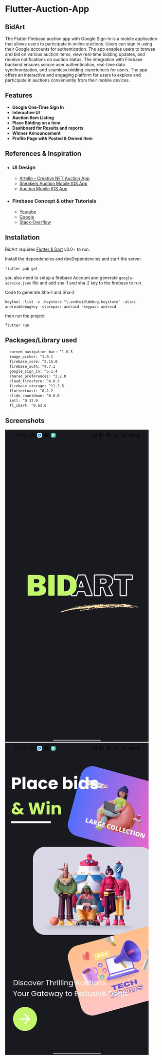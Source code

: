 
# Flutter-Auction-App

## BidArt

The Flutter Firebase auction app with Google Sign-In is a mobile application that allows users to participate in online auctions. Users can sign in using their Google accounts for authentication. The app enables users to browse and bid on various auction items, view real-time bidding updates, and receive notifications on auction status. The integration with Firebase backend ensures secure user authentication, real-time data synchronization, and seamless bidding experiences for users. The app offers an interactive and engaging platform for users to explore and participate in auctions conveniently from their mobile devices.

## Features

- **Google One-Time Sign In**
- **Interactive UI**
- **Auction Item Listing**
- **Place Bidding on a item**
- **Dashboard for Results and reports**
- **Winner Announcement**
- **Profile Page with Posted & Owned Item**


## References & Inspiration
- ### UI Design
    - [Artello – Creative NFT Auction App](https://dribbble.com/shots/19997565-Artello-Creative-NFT-Auction-App)
    - [Sneakers Auction Mobile IOS App](https://dribbble.com/shots/19933053-Sneakers-Auction-Mobile-IOS-App)
    - [Auction Mobile IOS App](https://dribbble.com/shots/21184521-Samurai-Armor-Auction-App-Concept)

- ### Firebase Concept & other Tutorials
    - [Youtube](https://www.youtube.com)
    - [Google](https://www.google.com)
    - [Stack-Overflow](https://www.stackOverflow.com)

## Installation
BidArt requires [Flutter & Dart](hhttps://docs.flutter.dev/get-started/install) v3.0+ to run.

Install the dependencies and devDependencies and start the server.

`flutter pub get`

you also need to setup a firebase Account and generate `google-service.json` file and add sha-1 and sha-2 key to the firebase to run.

Code to generate Sha-1 and Sha-2
```
keytool -list -v -keystore "\.android\debug.keystore" -alias androiddebugkey -storepass android -keypass android
```

then run the project
```
flutter run
```

## Packages/Library used

```
  curved_navigation_bar: ^1.0.3
  image_picker: ^1.0.1
  firebase_core: ^2.15.0
  firebase_auth: ^4.7.1
  google_sign_in: ^6.1.4
  shared_preferences: ^2.2.0
  cloud_firestore: ^4.8.3
  firebase_storage: ^11.2.5
  fluttertoast: ^8.2.2
  slide_countdown: ^0.6.0
  intl: ^0.17.0
  fl_chart: ^0.63.0
```






## Screenshots

![App Screenshot](assets/ss/1.jpeg) ![App Screenshot](assets/ss/2.jpeg)

